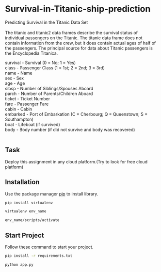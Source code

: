# Survival-in-Titanic-ship-prediction

Predicting Survival in the Titanic Data Set
<br><br>
The titanic and titanic2 data frames describe the survival status of individual passengers on the Titanic. The titanic data frame does not contain information from the crew, but it does contain actual ages of half of the passengers. The principal source for data about Titanic passengers is the Encyclopedia Titanica.

survival - Survival (0 = No; 1 = Yes)<br>
class - Passenger Class (1 = 1st; 2 = 2nd; 3 = 3rd)<br>
name - Name<br>
sex - Sex<br>
age - Age<br>
sibsp - Number of Siblings/Spouses Aboard<br>
parch - Number of Parents/Children Aboard<br>
ticket - Ticket Number<br>
fare - Passenger Fare<br>
cabin - Cabin<br>
embarked - Port of Embarkation (C = Cherbourg; Q = Queenstown; S = Southampton)<br>
boat - Lifeboat (if survived)<br>
body - Body number (if did not survive and body was recovered)<br>
<br>

## Task 

Deploy this assignment in any cloud platform.(Try to look for
free cloud platform)

## Installation

Use the package manager [pip](https://pip.pypa.io/en/stable/) to install library.

```bash
pip install virtualenv
```
```bash
virtualenv env_name
```
```bash
env_name/scripts/activate
```
## Start Project

Follow these command to start your project.

```bash
pip install -r requirements.txt
```
```bash
python app.py
```
